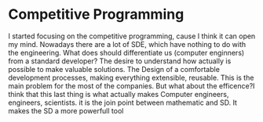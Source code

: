 # Competitive Programming

I started focusing on the competitive programming, cause I think it can open my mind. Nowadays there are a lot of SDE, which have nothing to do with the engineering. What does should differentiate us (computer enginners) from a standard developer? The desire to understand how actually is possible to make valuable solutions. The Design of a comfortable development processes, making everything extensible, reusable. This is the main problem for the most of the companies. But what about the efficence?I think that this last thing is what actually makes Computer engineers, engineers, scientists. it is the join point between mathematic and SD. It makes the SD a more powerfull tool 

